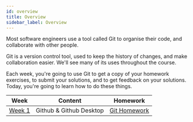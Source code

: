 ```yaml
---
id: overview
title: Overview
sidebar_label: Overview
---
```


Most software engineers use a tool called Git to organise their code, and collaborate with other people.

Git is a version control tool, used to keep the history of changes, and make collaboration easier. We'll see many of its uses throughout the course.

Each week, you're going to use Git to get a copy of your homework exercises, to submit your solutions, and to get feedback on your solutions. Today, you're going to learn how to do these things.

| Week                  | Content                 | Homework                   |
| --------------------- | ----------------------- | -------------------------- |
| [Week 1](./lesson.md) | Github & Github Desktop | [Git Homework](./homework) |
